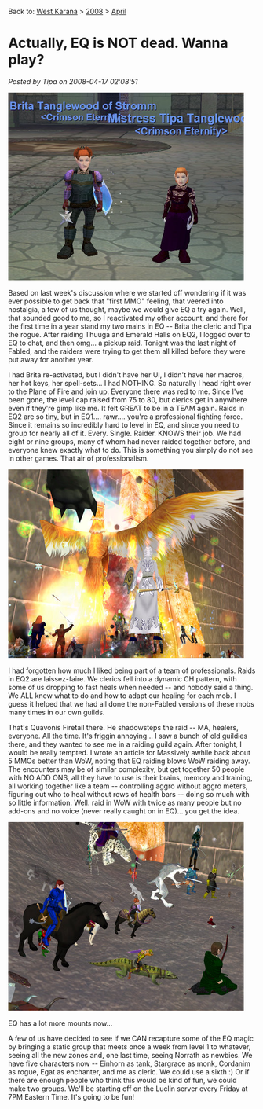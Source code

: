 Back to: [West Karana](/posts/westkarana.md) > [2008](/posts/2008/westkarana.md) > [April](./westkarana.md)
# Actually, EQ is NOT dead. Wanna play?

*Posted by Tipa on 2008-04-17 02:08:51*

![eqgame-2008-04-16-19-44-52-14.jpg](../../../uploads/2008/04/eqgame-2008-04-16-19-44-52-14.jpg)

Based on last week's discussion where we started off wondering if it was ever possible to get back that "first MMO" feeling, that veered into nostalgia, a few of us thought, maybe we would give EQ a try again. Well, that sounded good to me, so I reactivated my other account, and there for the first time in a year stand my two mains in EQ -- Brita the cleric and Tipa the rogue. After raiding Thuuga and Emerald Halls on EQ2, I logged over to EQ to chat, and then omg... a pickup raid. Tonight was the last night of Fabled, and the raiders were trying to get them all killed before they were put away for another year.

I had Brita re-activated, but I didn't have her UI, I didn't have her macros, her hot keys, her spell-sets... I had NOTHING. So naturally I head right over to the Plane of Fire and join up. Everyone there was red to me. Since I've been gone, the level cap raised from 75 to 80, but clerics get in anywhere even if they're gimp like me. It felt GREAT to be in a TEAM again. Raids in EQ2 are so tiny, but in EQ1.... rawr.... you're a professional fighting force. Since it remains so incredibly hard to level in EQ, and since you need to group for nearly all of it. Every. Single. Raider. KNOWS their job. We had eight or nine groups, many of whom had never raided together before, and everyone knew exactly what to do. This is something you simply do not see in other games. That air of professionalism.

![eqgame-2008-04-16-23-43-25-34.jpg](../../../uploads/2008/04/eqgame-2008-04-16-23-43-25-34.jpg)

I had forgotten how much I liked being part of a team of professionals. Raids in EQ2 are laissez-faire. We clerics fell into a dynamic CH pattern, with some of us dropping to fast heals when needed -- and nobody said a thing. We ALL knew what to do and how to adapt our healing for each mob. I guess it helped that we had all done the non-Fabled versions of these mobs many times in our own guilds.

That's Quavonis Firetail there. He shadowsteps the raid -- MA, healers, everyone. All the time. It's friggin annoying... I saw a bunch of old guildies there, and they wanted to see me in a raiding guild again. After tonight, I would be really tempted. I wrote an article for Massively awhile back about 5 MMOs better than WoW, noting that EQ raiding blows WoW raiding away. The encounters may be of similar complexity, but get together 50 people with NO ADD ONS, all they have to use is their brains, memory and training, all working together like a team -- controlling aggro without aggro meters, figuring out who to heal without rows of health bars -- doing so much with so little information. Well. raid in WoW with twice as many people but no add-ons and no voice (never really caught on in EQ)... you get the idea.

![eqgame-2008-04-17-01-26-08-40.jpg](../../../uploads/2008/04/eqgame-2008-04-17-01-26-08-40.jpg)

EQ has a lot more mounts now...

A few of us have decided to see if we CAN recapture some of the EQ magic by bringing a static group that meets once a week from level 1 to whatever, seeing all the new zones and, one last time, seeing Norrath as newbies. We have five characters now -- Einhorn as tank, Stargrace as monk, Cordanim as rogue, Egat as enchanter, and me as cleric. We could use a sixth :) Or if there are enough people who think this would be kind of fun, we could make two groups. We'll be starting off on the Luclin server every Friday at 7PM Eastern Time. It's going to be fun!

